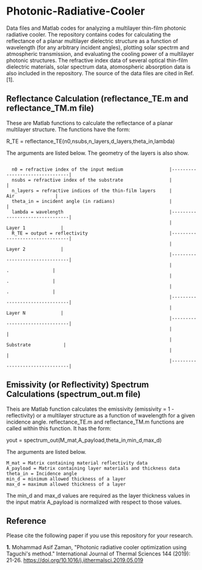 # Photonic-Radiative-Cooler
Data files and Matlab codes for analyzing a multilayer thin-film photonic radiative cooler. The repository contains codes for calculating the reflectance of a planar multilayer dielectric structure as a function of wavelength (for any arbitrary incident angles), plotting solar spectrm and atmospheric transmission, and evaluating the cooling power of a multilayer photonic structures. The refractive index data of several optical thin-film dielectric materials, solar spectrum data, atomospheric absorption data is also included in the repository. The source of the data files are cited in Ref. [1]. 



## Reflectance Calculation (reflectance_TE.m and reflectance_TM.m file)

These are Matlab functions to calculate the reflectance of a planar multilayer structure. The functions have the form: 

R_TE = reflectance_TE(n0,nsubs,n_layers,d_layers,theta_in,lambda)

The arguments are listed below. The geometry of the layers is also show.

```                                                            

  n0 = refractive index of the input medium                 |--------------------------------|
  nsubs = refractive index of the substrate                 |                                |
  n_layers = refractive indices of the thin-film layers     |              Air               |  
  theta_in = incident angle (in radians)                    |                                |  
  lambda = wavelength                                       |--------------------------------| 
                                                            |            Layer 1             |
  R_TE = output = reflectivity                              |--------------------------------|
                                                            |            Layer 2             |
                                                            |--------------------------------|
                                                            |               .                |
                                                            |               .                |
                                                            |               .                |
                                                            |--------------------------------|
                                                            |            Layer N             |  
                                                            |--------------------------------|
                                                            |                                |
                                                            |           Substrate            |   
                                                            |                                |   
                                                            |--------------------------------|
```



## Emissivity (or Reflectivity) Spectrum Calculations (spectrum_out.m file)

Theis are Matlab function calculates the emissivity (emissivity = 1 - reflectivity) or a multilayer structure as a function of wavelength for a given incidence angle. reflectance_TE.m and reflectance_TM.m  functions are called within this function. It has the form:

yout = spectrum_out(M_mat,A_payload,theta_in,min_d,max_d)

The arguments are listed below. 
```
M_mat = Matrix containing material reflectivity data
A_payload = Matrix containing layer materials and thickness data
theta_in = Incidence angle
min_d = minimum allowed thickness of a layer
max_d = maximum allowed thickness of a layer
```

The min_d and max_d values are required as the layer thickness values in the input matrix A_payload is normalized with respect to those values. 

## Reference
Please cite the following paper if you use this repository for your research.

**1.** Mohammad Asif Zaman, "Photonic radiative cooler optimization using Taguchi's method." International Journal of Thermal Sciences 144 (2019): 21-26. https://doi.org/10.1016/j.ijthermalsci.2019.05.019
